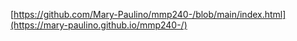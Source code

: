 [https://github.com/Mary-Paulino/mmp240-/blob/main/index.html](https://mary-paulino.github.io/mmp240-/)
